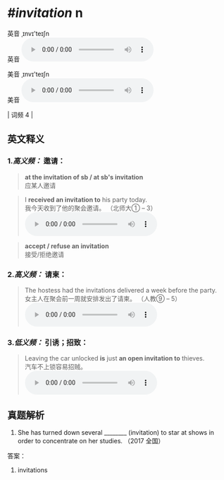 # ***\#invitation*** n
英音 ˌɪnvɪ'teɪʃn  
英音
<audio src="./media/invitation-B.aac" controls="controls"></audio>

美音 ˌɪnvɪ'teɪʃn  
美音
<audio src="./media/invitation.aac" controls="controls"></audio>



| 词频 4 |  

英文释义
---
### 1.*高义频：* **邀请：**  

 > **at the invitation of sb / at sb's invitation**  
 > 应某人邀请    

 > I **received an invitation to** his party today.   
 > 我今天收到了他的聚会邀请。  （北师大① – 3）  
<audio src="./media/invitation-1.aac" controls="controls"></audio>

 > **accept / refuse an invitation**  
 > 接受/拒绝邀请    

### 2.*高义频：* **请柬：**  

 > The hostess had the invitations delivered a week before the party.  
 > 女主人在聚会前一周就安排发出了请柬。  （人教⑨ – 5）  
<audio src="./media/invitation-2.aac" controls="controls"></audio>

### 3.*低义频：* **引诱；招致：**  

 > Leaving the car unlocked **is** just **an open invitation to** thieves.   
 > 汽车不上锁容易招贼。    
<audio src="./media/invitation-3.aac" controls="controls"></audio>


真题解析
---
1. She has turned down several ________ (invitation) to star at shows in order to concentrate on her studies.  （2017 全国）  

答案：
1. invitations  

